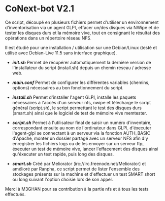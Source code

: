 # CoNext-bot V2.1

Ce script, découpé en plusieurs fichiers permet d'utiliser un environnement d'inventorisation via un agent GLPI, effacer un/des disques via NWipe et de tester les disques durs et la mémoire vive, tout en consignant le résultat des opérations dans un répertoire réseau NFS.

Il est étudié pour une installation / utilisation sur une Debian/Linux (testé et utilisé avec Debian-Live 11.5 sans interface graphique).

* ***init.sh***
Permet de récupérer automatiquement la dernière version de l'installateur du script (install.sh) depuis un chemin réseau / adresse web.

* ***main.conf***
Permet de configurer les différentes variables (chemins, options) nécessaires au bon fonctionnement du script.

* ***install.sh***
Permet d'installer l'agent GLPI, installe les paquets nécessaires à l'accès d'un serveur nfs, nwipe et télécharge le script général (script.sh), le script permettant le test des disques durs (smart.sh) ainsi que le logiciel de test de mémoire vive memtester.

* ***script.sh***
Permet à l'utilisateur final de saisir un numéro d'inventaire, correspondant ensuite au nom de l'ordinateur dans GLPI, d'éxecuter l'agent-glpi se connectant à un serveur via la fonction AUTH_BASIC d'Apache, monter un dossier partagé avec un serveur NFS afin d'y enregistrer les fichiers logs ou de les envoyer sur un serveur ftp, éxecuter un test de mémoire vive, lancer l'effacement des disques ainsi qu'éxecuter un test rapide, puis long des disques.

* ***smart.sh***
Créé par Meliorator (irc://irc.freenode.net/Meliorator) et amélioré par Ranpha, ce script permet de lister l'ensemble des stockages présents sur la machine et d'effectuer un test SMART short ou long suivant l'option choisie lors de son appel.

Merci à M3GHAN pour sa contribution à la partie nfs et à tous les tests effectués.
